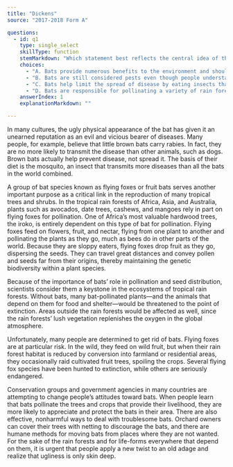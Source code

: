 ```yaml
---
title: "Dickens"
source: "2017-2018 Form A"

questions:
  - id: q1
    type: single_select
    skillType: function
    stemMarkdown: "Which statement best reflects the central idea of this passage?"
    choices:
      - "A. Bats provide numerous benefits to the environment and should be protected."
      - "B. Bats are still considered pests even though people understand that bats are helpful."
      - "C. Bats help limit the spread of disease by eating insects that carry diseases"
      - "D. Bats are responsible for pollinating a variety of rain forest plants across great distances."
    answerIndex: 1
    explanationMarkdown: ""

---
```

In many cultures, the ugly physical
appearance of the bat has given it an
unearned reputation as an evil and vicious
bearer of diseases. Many people, for example,
believe that little brown bats carry rabies. In
fact, they are no more likely to transmit the
disease than other animals, such as dogs.
Brown bats actually help prevent disease, not
spread it. The basis of their diet is the
mosquito, an insect that transmits more
diseases than all the bats in the world
combined.

A group of bat species known as flying foxes
or fruit bats serves another important
purpose as a critical link in the reproduction
of many tropical trees and shrubs. In the
tropical rain forests of Africa, Asia, and
Australia, plants such as avocados, date
trees, cashews, and mangoes rely in part on
flying foxes for pollination. One of Africa’s
most valuable hardwood trees, the iroko, is
entirely dependent on this type of bat for
pollination. Flying foxes feed on flowers, fruit,
and nectar, flying from one plant to another
and pollinating the plants as they go, much
as bees do in other parts of the world.
Because they are sloppy eaters, flying foxes
drop fruit as they go, dispersing the seeds.
They can travel great distances and convey
pollen and seeds far from their origins,
thereby maintaining the genetic biodiversity
within a plant species.

Because of the importance of bats’ role in
pollination and seed distribution, scientists
consider them a keystone in the ecosystems
of tropical rain forests. Without bats, many
bat-pollinated plants—and the animals that
depend on them for food and shelter—would
be threatened to the point of extinction.
Areas outside the rain forests would be
affected as well, since the rain forests’ lush
vegetation replenishes the oxygen in the
global atmosphere.

Unfortunately, many people are determined
to get rid of bats. Flying foxes are at
particular risk. In the wild, they feed on wild
fruit, but when their rain forest habitat is
reduced by conversion into farmland or
residential areas, they occasionally raid
cultivated fruit trees, spoiling the crops.
Several flying fox species have been hunted
to extinction, while others are seriously
endangered.

Conservation groups and government
agencies in many countries are attempting to
change people’s attitudes toward bats. When
people learn that bats pollinate the trees and
crops that provide their livelihood, they are
more likely to appreciate and protect the bats
in their area. There are also effective,
nonharmful ways to deal with troublesome
bats. Orchard owners can cover their trees
with netting to discourage the bats, and there
are humane methods for moving bats from
places where they are not wanted. For the
sake of the rain forests and for life-forms
everywhere that depend on them, it is urgent
that people apply a new twist to an old adage
and realize that ugliness is only skin deep.
